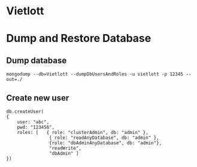 # Vietlott

# Dump and Restore Database
## Dump database
    mongodump --db=Vietlott --dumpDbUsersAndRoles -u vietlott -p 12345 --out=./


## Create new user
    db.createUser(
    {
        user: "abc",
        pwd: "123456",
        roles: [   { role: "clusterAdmin", db: "admin" },
                    { role: "readAnyDatabase", db: "admin" },
                    {role: "dbAdminAnyDatabase", db: "admin"},
                    "readWrite", 
                    "dbAdmin" ]
    })